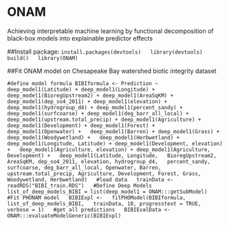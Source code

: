 # ONAM

Achieving interpretable machine learning by functional decomposition of black-box models into explainable predictor effects

##Install package:
`install.packages(devtools)  
library(devtools)  
build()  
library(ONAM)`

##Fit ONAM model on Chesapeake Bay watershed biotic integrity dataset

`#define model formula
BIBIformula <- Prediction ~ deep_model1(Latitude) + deep_model1(Longitude) +  
  deep_model1(BioregUpstream2) + deep_model1(AreaSqKM) +  
  deep_model1(dep_so4_2011) + deep_model1(elevation) +  
  deep_model1(hydrogroup_d4) + deep_model1(percent_sandy) +  
  deep_model1(surfcoarse) + deep_model1(deg_barr_all_local) +  
  deep_model1(upstream.total_precip) + deep_model1(Agriculture) +  
  deep_model1(Development) + deep_model1(Forest) + deep_model1(Openwater) +  
  deep_model1(Barren) + deep_model1(Grass) + deep_model1(Woodywetland) +  
  deep_model1(Herbwetland) +  
  deep_model1(Longitude, Latitude) + deep_model1(Development, elevation) +  
  deep_model1(Agriculture, elevation) + deep_model1(Agriculture, Development) +  
  deep_model1(Latitude, Longitude,  
              BioregUpstream2, AreaSqKM, dep_so4_2011, elevation, hydrogroup_d4,  
              percent_sandy, surfcoarse, deg_barr_all_local, Openwater, Barren,  
              upstream.total_precip, Agriculture, Development, Forest, Grass,  
              Woodywetland, Herbwetland)  
#load data  
trainData <- readRDS("BIBI_train.RDS")  
#Define Deep Models  
list_of_deep_models_BIBI = list(deep_model1 = ONAM:::getSubModel)  
#Fit PHONAM model  
BIBIExpl <-  
  fitPHOModel(BIBIformula, list_of_deep_models_BIBI,  
              trainData, 10, progresstext = TRUE, verbose = 1)  
#get all predictions  
BIBIEvalData <- ONAM:::evaluateModelGeneric(BIBIExpl)`  


